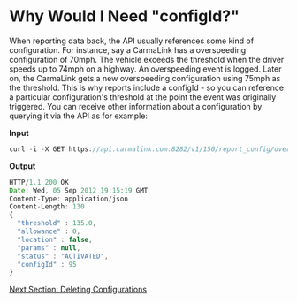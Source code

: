 # Why Would I Need "configId?"  
When reporting data back, the API usually references some kind of configuration. For instance, say a CarmaLink has a overspeeding configuration of 70mph. The vehicle exceeds the threshold when the driver speeds up to 74mph on a highway. An overspeeding event is logged. Later on, the CarmaLink gets a new overspeeding configuration using 75mph as the threshold. This is why reports include a configId - so you can reference a particular configuration's threshold at the point the event was originally triggered. You can receive other information about a configuration by querying it via the API as for example:  

**Input**  
```javascript  
curl -i -X GET https://api.carmalink.com:8282/v1/150/report_config/overspeeding?id=95  
```
**Output**  
```javascript  
HTTP/1.1 200 OK  
Date: Wed, 05 Sep 2012 19:15:19 GMT  
Content-Type: application/json  
Content-Length: 130  
{  
  "threshold" : 135.0,  
  "allowance" : 0,  
  "location" : false,  
  "params" : null,  
  "status" : "ACTIVATED",  
  "configId" : 95  
}  
```
[Next Section: Deleting Configurations](deletingConfigurations.md)
